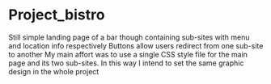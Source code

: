 # Project_bistro
Still simple landing page of a bar though containing sub-sites with menu and location info respectively
Buttons allow users redirect from one sub-site to another
My main affort was to use a single CSS style file for the main page and its two sub-sites. 
In this way I intend to set the same graphic design in the whole project
